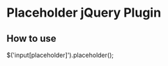 Placeholder jQuery Plugin
====================

How to use
----------

$('input[placeholder]').placeholder();
